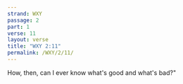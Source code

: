 ```yaml
---
strand: WXY
passage: 2
part: 1
verse: 11
layout: verse
title: "WXY 2:11"
permalink: /WXY/2/11/
---
```

How, then, can I ever know what's good and what's bad?"
